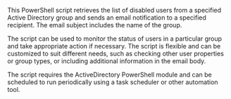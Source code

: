 This PowerShell script retrieves the list of disabled users from a specified Active Directory group and sends an email notification to a specified recipient. The email subject includes the name of the group.

The script can be used to monitor the status of users in a particular group and take appropriate action if necessary. The script is flexible and can be customized to suit different needs, such as checking other user properties or group types, or including additional information in the email body.

The script requires the ActiveDirectory PowerShell module and can be scheduled to run periodically using a task scheduler or other automation tool.
